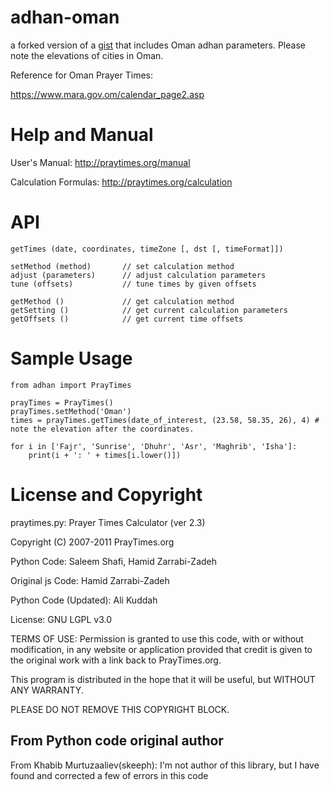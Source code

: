 # adhan-oman
a forked version of a [gist](https://gist.github.com/skeeph/3293106) that includes Oman adhan parameters. Please note the elevations of cities in Oman. 

Reference for Oman Prayer Times:

https://www.mara.gov.om/calendar_page2.asp

# Help and Manual

User's Manual:
http://praytimes.org/manual

Calculation Formulas:
http://praytimes.org/calculation


# API

	getTimes (date, coordinates, timeZone [, dst [, timeFormat]])

	setMethod (method)       // set calculation method
	adjust (parameters)      // adjust calculation parameters
	tune (offsets)           // tune times by given offsets

	getMethod ()             // get calculation method
	getSetting ()            // get current calculation parameters
	getOffsets ()            // get current time offsets

# Sample Usage
    from adhan import PrayTimes

    prayTimes = PrayTimes()
    prayTimes.setMethod('Oman')
    times = prayTimes.getTimes(date_of_interest, (23.58, 58.35, 26), 4) # note the elevation after the coordinates.

    for i in ['Fajr', 'Sunrise', 'Dhuhr', 'Asr', 'Maghrib', 'Isha']:
        print(i + ': ' + times[i.lower()])


# License and Copyright

praytimes.py: Prayer Times Calculator (ver 2.3)

Copyright (C) 2007-2011 PrayTimes.org

Python Code: Saleem Shafi, Hamid Zarrabi-Zadeh

Original js Code: Hamid Zarrabi-Zadeh

Python Code (Updated): Ali Kuddah

License: GNU LGPL v3.0

TERMS OF USE:
	Permission is granted to use this code, with or
	without modification, in any website or application
	provided that credit is given to the original work
	with a link back to PrayTimes.org.

This program is distributed in the hope that it will
be useful, but WITHOUT ANY WARRANTY.

PLEASE DO NOT REMOVE THIS COPYRIGHT BLOCK.

## From Python code original author 
From Khabib Murtuzaaliev(skeeph):
    I'm not author of this library, but I have found and corrected a few of errors in this code
   
